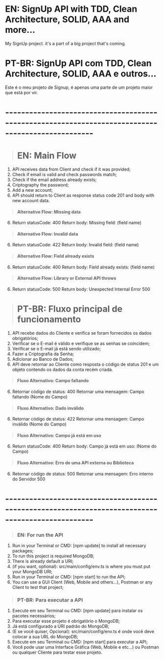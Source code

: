 # EN: SignUp API with TDD, Clean Architecture, SOLID, AAA and more...

My SignUp project. it's a part of a big project that's coming.

# PT-BR: SignUp API com TDD, Clean Architecture, SOLID, AAA e outros...

Este é o meu projeto de Signup, é apenas uma parte de um projeto maior que está por vir.

# --------------------------------------------------------------------------------------------------

> # EN: Main Flow

1. API receives data from Client and check if it was provided;
2. Check if email is valid and check passwords match;
3. Check if the email address already exists;
4. Criptography the password;
5. Add a new account;
6. API should return to Client as response status code 201 and body with new account data.

> #### Alternative Flow: Missing data

6. Return statusCode: 400
   Return body: Missing field: (field name)

> #### Alternative Flow: Invalid data

6. Return statusCode: 422
   Return body: Invalid field: (field name)

> #### Alternative Flow: Field already exists

6. Return statusCode: 400
   Return body: Field already exists: (field name)

> #### Alternative Flow: Library or External API throws

6. Return statusCode: 500
   Return body: Unexpected Internal Error 500

> # PT-BR: Fluxo principal de funcionamento

1. API recebe dados do Cliente e verifica se foram fornecidos os dados obrigatórios;
2. Verificar se o E-mail é válido e verifique se as senhas se coincidem;
3. Verificar se o E-mail já está sendo utilizado;
4. Fazer a Criptografia da Senha;
5. Adicionar ao Banco de Dados;
6. API deve retornar ao Cliente como resposta o código de status 201 e um objeto contendo os dados da conta recém criada.

> #### Fluxo Alternativo: Campo faltando

6. Retornar código de status: 400
   Retornar uma mensagem: Campo faltando (Nome do Campo)

> #### Fluxo Alternativo: Dado inválido

6. Retornar código de status: 422
   Retornar uma mensagem: Campo inválido (Nome do Campo)

> #### Fluxo Alternativo: Campo já está em uso

6. Return statusCode: 400
   Return body: Campo já está em uso: (Nome do Campo)

> #### Fluxo Alternativo: Erro de uma API externa ou Biblioteca

6. Retornar código de status: 500
   Retornar uma mensagem: Erro interno do Servidor 500

# --------------------------------------------------------------------------------------------------

> ### EN: For run the API

1. Run in your Terminal or CMD: [npm update] to install all necessary packages;
2. To run this project is required MongoDB;
3. There is already default a URI;
4. (if you want, optional): src/main/config/env.ts is where you must put your MongoDB URI;
5. Run in your Terminal or CMD: [npm start] to run the API;
6. You can use a GUI Client (Web, Mobile and others...), Postman or any Client to test that project;

> ### PT-BR: Para executar a API

1. Execute em seu Terminal ou CMD: [npm update] para instalar os pacotes necessários;
2. Para executar esse projeto é obrigatório o MongoDB;
3. Já está configurado a URI padrão do MongoDB;
4. (E se você quiser, Opcional): src/main/config/env.ts é onde você deve colocar a sua URL do MongoDB;
5. Execute em seu Terminal ou CMD: [npm start] para executar a API;
6. Você pode usar uma Interface Gráfica (Web, Mobile e etc...) ou Postman ou qualquer Cliente para testar esse projeto.
